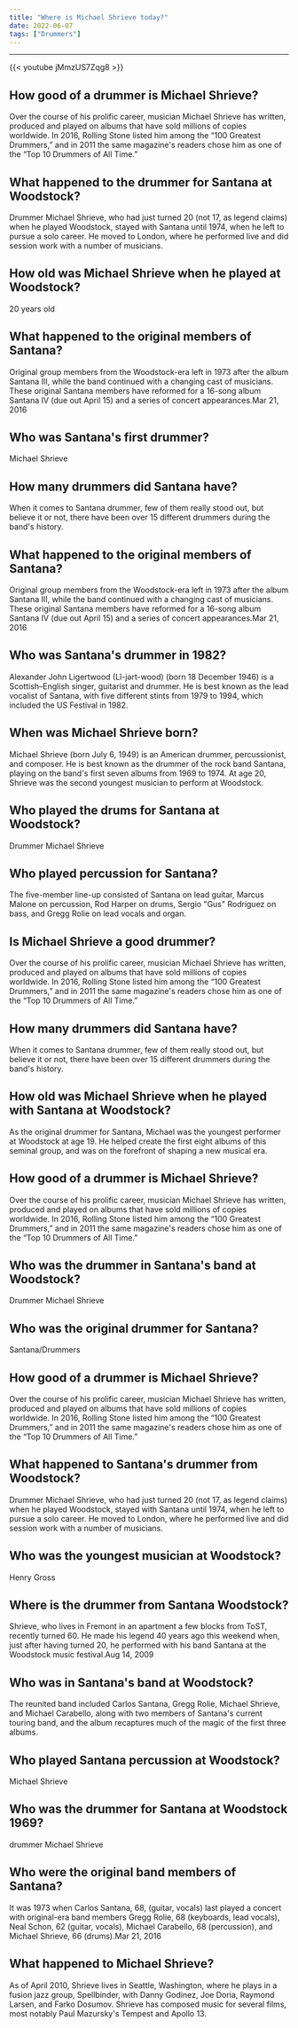 ```yaml
---
title: "Where is Michael Shrieve today?"
date: 2022-06-07
tags: ["Drummers"]
---
```


---
{{< youtube jMmzUS7Zqg8 >}}
## How good of a drummer is Michael Shrieve?
Over the course of his prolific career, musician Michael Shrieve has written, produced and played on albums that have sold millions of copies worldwide. In 2016, Rolling Stone listed him among the “100 Greatest Drummers,” and in 2011 the same magazine's readers chose him as one of the “Top 10 Drummers of All Time.”

## What happened to the drummer for Santana at Woodstock?
Drummer Michael Shrieve, who had just turned 20 (not 17, as legend claims) when he played Woodstock, stayed with Santana until 1974, when he left to pursue a solo career. He moved to London, where he performed live and did session work with a number of musicians.

## How old was Michael Shrieve when he played at Woodstock?
20 years old

## What happened to the original members of Santana?
Original group members from the Woodstock-era left in 1973 after the album Santana III, while the band continued with a changing cast of musicians. These original Santana members have reformed for a 16-song album Santana IV (due out April 15) and a series of concert appearances.Mar 21, 2016

## Who was Santana's first drummer?
Michael Shrieve

## How many drummers did Santana have?
When it comes to Santana drummer, few of them really stood out, but believe it or not, there have been over 15 different drummers during the band's history.

## What happened to the original members of Santana?
Original group members from the Woodstock-era left in 1973 after the album Santana III, while the band continued with a changing cast of musicians. These original Santana members have reformed for a 16-song album Santana IV (due out April 15) and a series of concert appearances.Mar 21, 2016

## Who was Santana's drummer in 1982?
Alexander John Ligertwood (Lĭ-jərt-wood) (born 18 December 1946) is a Scottish–English singer, guitarist and drummer. He is best known as the lead vocalist of Santana, with five different stints from 1979 to 1994, which included the US Festival in 1982.

## When was Michael Shrieve born?
Michael Shrieve (born July 6, 1949) is an American drummer, percussionist, and composer. He is best known as the drummer of the rock band Santana, playing on the band's first seven albums from 1969 to 1974. At age 20, Shrieve was the second youngest musician to perform at Woodstock.

## Who played the drums for Santana at Woodstock?
Drummer Michael Shrieve

## Who played percussion for Santana?
The five-member line-up consisted of Santana on lead guitar, Marcus Malone on percussion, Rod Harper on drums, Sergio "Gus" Rodriguez on bass, and Gregg Rolie on lead vocals and organ.

## Is Michael Shrieve a good drummer?
Over the course of his prolific career, musician Michael Shrieve has written, produced and played on albums that have sold millions of copies worldwide. In 2016, Rolling Stone listed him among the “100 Greatest Drummers,” and in 2011 the same magazine's readers chose him as one of the “Top 10 Drummers of All Time.”

## How many drummers did Santana have?
When it comes to Santana drummer, few of them really stood out, but believe it or not, there have been over 15 different drummers during the band's history.

## How old was Michael Shrieve when he played with Santana at Woodstock?
As the original drummer for Santana, Michael was the youngest performer at Woodstock at age 19. He helped create the first eight albums of this seminal group, and was on the forefront of shaping a new musical era.

## How good of a drummer is Michael Shrieve?
Over the course of his prolific career, musician Michael Shrieve has written, produced and played on albums that have sold millions of copies worldwide. In 2016, Rolling Stone listed him among the “100 Greatest Drummers,” and in 2011 the same magazine's readers chose him as one of the “Top 10 Drummers of All Time.”

## Who was the drummer in Santana's band at Woodstock?
Drummer Michael Shrieve

## Who was the original drummer for Santana?
Santana/Drummers

## How good of a drummer is Michael Shrieve?
Over the course of his prolific career, musician Michael Shrieve has written, produced and played on albums that have sold millions of copies worldwide. In 2016, Rolling Stone listed him among the “100 Greatest Drummers,” and in 2011 the same magazine's readers chose him as one of the “Top 10 Drummers of All Time.”

## What happened to Santana's drummer from Woodstock?
Drummer Michael Shrieve, who had just turned 20 (not 17, as legend claims) when he played Woodstock, stayed with Santana until 1974, when he left to pursue a solo career. He moved to London, where he performed live and did session work with a number of musicians.

## Who was the youngest musician at Woodstock?
Henry Gross

## Where is the drummer from Santana Woodstock?
Shrieve, who lives in Fremont in an apartment a few blocks from ToST, recently turned 60. He made his legend 40 years ago this weekend when, just after having turned 20, he performed with his band Santana at the Woodstock music festival.Aug 14, 2009

## Who was in Santana's band at Woodstock?
The reunited band included Carlos Santana, Gregg Rolie, Michael Shrieve, and Michael Carabello, along with two members of Santana's current touring band, and the album recaptures much of the magic of the first three albums.

## Who played Santana percussion at Woodstock?
Michael Shrieve

## Who was the drummer for Santana at Woodstock 1969?
drummer Michael Shrieve

## Who were the original band members of Santana?
It was 1973 when Carlos Santana, 68, (guitar, vocals) last played a concert with original-era band members Gregg Rolie, 68 (keyboards, lead vocals), Neal Schon, 62 (guitar, vocals), Michael Carabello, 68 (percussion), and Michael Shrieve, 66 (drums).Mar 21, 2016

## What happened to Michael Shrieve?
As of April 2010, Shrieve lives in Seattle, Washington, where he plays in a fusion jazz group, Spellbinder, with Danny Godinez, Joe Doria, Raymond Larsen, and Farko Dosumov. Shrieve has composed music for several films, most notably Paul Mazursky's Tempest and Apollo 13.

